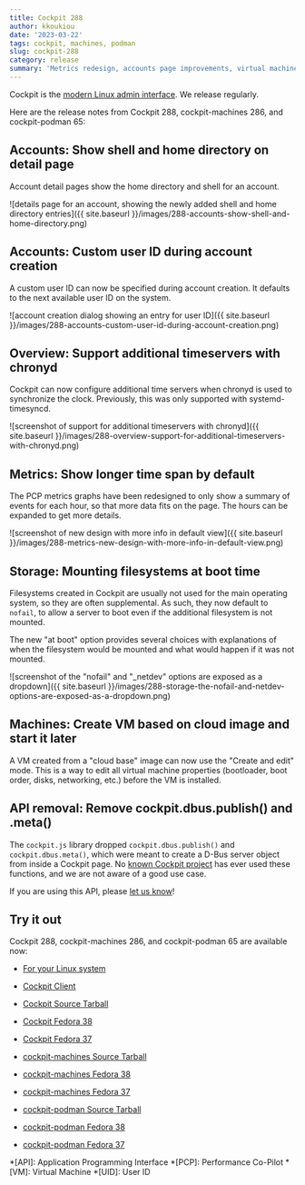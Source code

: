 ```yaml
---
title: Cockpit 288
author: kkoukiou
date: '2023-03-22'
tags: cockpit, machines, podman
slug: cockpit-288
category: release
summary: 'Metrics redesign, accounts page improvements, virtual machines cloud base editing, services page speed ups, chronyd manual time servers'
---
```


Cockpit is the [modern Linux admin interface](https://cockpit-project.org/).
We release regularly.

Here are the release notes from Cockpit 288, cockpit-machines 286, and cockpit-podman 65:

## Accounts: Show shell and home directory on detail page

Account detail pages show the home directory and shell for an account.

![details page for an account, showing the newly added shell and home directory entries]({{ site.baseurl }}/images/288-accounts-show-shell-and-home-directory.png)

## Accounts: Custom user ID during account creation

A custom user ID can now be specified during account creation. It defaults to the next available user ID on the system.

![account creation dialog showing an entry for user ID]({{ site.baseurl }}/images/288-accounts-custom-user-id-during-account-creation.png)

## Overview: Support additional timeservers with chronyd

Cockpit can now configure additional time servers when chronyd is used to synchronize the clock. Previously, this was only supported with systemd-timesyncd.

![screenshot of support for additional timeservers with chronyd]({{ site.baseurl }}/images/288-overview-support-for-additional-timeservers-with-chronyd.png)

## Metrics: Show longer time span by default

The PCP metrics graphs have been redesigned to only show a summary of events for each hour, so that more data fits on the page. The hours can be expanded to get more details.

![screenshot of new design with more info in default view]({{ site.baseurl }}/images/288-metrics-new-design-with-more-info-in-default-view.png)

## Storage: Mounting filesystems at boot time

Filesystems created in Cockpit are usually not used for the main operating system, so they are often supplemental. As such, they now default to `nofail`, to allow a server to boot even if the additional filesystem is not mounted.

The new "at boot" option provides several choices with explanations of when the filesystem would be mounted and what would happen if it was not mounted.

![screenshot of the "nofail" and "_netdev" options are exposed as a dropdown]({{ site.baseurl }}/images/288-storage-the-nofail-and-netdev-options-are-exposed-as-a-dropdown.png)

## Machines: Create VM based on cloud image and start it later

A VM created from a "cloud base" image can now use the "Create and edit" mode. This is a way to edit all virtual machine properties (bootloader, boot order, disks, networking, etc.) before the VM is installed.

## API removal: Remove cockpit.dbus.publish() and .meta()

The `cockpit.js` library dropped `cockpit.dbus.publish()` and `cockpit.dbus.meta()`, which were meant to create a D-Bus server object from inside a Cockpit page. No [known Cockpit project](https://cockpit-project.org/applications.html) has ever used these functions, and we are not aware of a good use case.

If you are using this API, please [let us know](https://github.com/cockpit-project/cockpit/issues)!

## Try it out

Cockpit 288, cockpit-machines 286, and cockpit-podman 65 are available now:

* [For your Linux system](https://cockpit-project.org/running.html)
* [Cockpit Client](https://flathub.org/apps/details/org.cockpit_project.CockpitClient)

* [Cockpit Source Tarball](https://github.com/cockpit-project/cockpit/releases/tag/288)
* [Cockpit Fedora 38](https://bodhi.fedoraproject.org/updates/FEDORA-2023-6741936c44)
* [Cockpit Fedora 37](https://bodhi.fedoraproject.org/updates/FEDORA-2023-7372072c3f)
* [cockpit-machines Source Tarball](https://github.com/cockpit-project/cockpit-machines/releases/tag/286)
* [cockpit-machines Fedora 38](https://bodhi.fedoraproject.org/updates/FEDORA-2023-dc57efee43)
* [cockpit-machines Fedora 37](https://bodhi.fedoraproject.org/updates/FEDORA-2023-fb892a5b15)
* [cockpit-podman Source Tarball](https://github.com/cockpit-project/cockpit-podman/releases/tag/65)
* [cockpit-podman Fedora 38](https://bodhi.fedoraproject.org/updates/FEDORA-2023-18b5f87527)
* [cockpit-podman Fedora 37](https://bodhi.fedoraproject.org/updates/FEDORA-2023-b6a77df4df)

*[API]: Application Programming Interface
*[PCP]: Performance Co-Pilot
*[VM]: Virtual Machine
*[UID]: User ID
